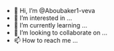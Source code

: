 - 👋 Hi, I’m @Aboubaker1-veva
- 👀 I’m interested in ...
- 🌱 I’m currently learning ...
- 💞️ I’m looking to collaborate on ...
- 📫 How to reach me ...

<!---
Aboubaker1-veva/Aboubaker1-veva is a ✨ special ✨ repository because its `README.md` (this file) appears on your GitHub profile.
You can click the Preview link to take a look at your changes.
--->
